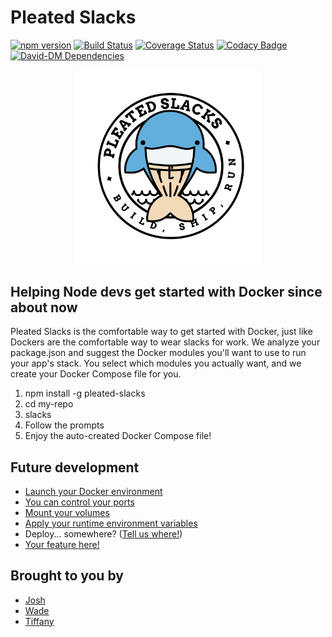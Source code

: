 # Pleated Slacks

[![npm version](https://badge.fury.io/js/pleated-slacks.svg)](https://badge.fury.io/js/pleated-slacks)
[![Build Status](https://travis-ci.org/team-jwt/pleated-slacks.svg?branch=master)](https://travis-ci.org/team-jwt/pleated-slacks)
[![Coverage Status](https://coveralls.io/repos/github/team-jwt/pleated-slacks/badge.svg?branch=master)](https://coveralls.io/github/team-jwt/pleated-slacks?branch=master)
[![Codacy Badge](https://api.codacy.com/project/badge/Grade/2b851c39f8d549ccbeb51eb44bd94918)](https://www.codacy.com/app/wade_2/pleated-slacks?utm_source=github.com&amp;utm_medium=referral&amp;utm_content=team-jwt/pleated-slacks&amp;utm_campaign=Badge_Grade)
[![David-DM Dependencies](https://david-dm.org/team-jwt/pleated-slacks.svg)](https://david-dm.org/team-jwt/pleated-slacks)

<center><img src="pleated-slacks.png" width="300" /></center>

## Helping Node devs get started with Docker since about now

Pleated Slacks is the comfortable way to get started with Docker,
just like Dockers are the comfortable way to wear slacks for work.
We analyze your package.json and suggest the Docker modules you'll
want to use to run your app's stack. You select which modules you
actually want, and we create your Docker Compose file for you.

1. npm install -g pleated-slacks
1. cd my-repo
1. slacks
1. Follow the prompts
1. Enjoy the auto-created Docker Compose file!

## Future development

* [Launch your Docker environment](https://github.com/team-jwt/pleated-slacks/issues/30)
* [You can control your ports](https://github.com/team-jwt/pleated-slacks/issues/47)
* [Mount your volumes](https://github.com/team-jwt/pleated-slacks/issues/41)
* [Apply your runtime environment variables](https://github.com/team-jwt/pleated-slacks/issues/48)
* Deploy... somewhere? ([Tell us where!](https://github.com/team-jwt/pleated-slacks/issues/new))
* [Your feature here!](https://github.com/team-jwt/pleated-slacks/issues/new)

## Brought to you by

* [Josh](https://github.com/iluvpool19)
* [Wade](https://github.com/juniorbird)
* [Tiffany](https://github.com/tbywong)
